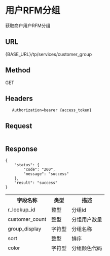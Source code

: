 # 用户RFM分组

 获取商户用户RFM分组

## URL
   {BASE_URL}/tp/services/customer_group

## Method
   GET

## Headers
```
   Authorization=bearer {access_token}
```

## Request
```
```
## Response
```
{
	"status": {
		"code": "200",
		"message": "success"
	},
	"result": "success"
}
```
<table data-tablesaw-sortable>
    <thead>
        <tr>
            <th data-tablesaw-sortable-col data-tablesaw-sortable-default-col>字段名称</th>
            <th data-tablesaw-sortable-col>类型</th>
            <th data-tablesaw-sortable-col>描述</th>
        </tr>
		<tr>
            <td>r_lookup_id</th>
            <td>整型</th>
            <td>分组id</th>
        </tr>
		<tr>
            <td>customer_count</th>
            <td>整型</th>
            <td>分组用户数量</th>
        </tr>
		<tr>
            <td>group_display</th>
            <td>字符型</th>
            <td>分组名称</th>
        </tr>
		<tr>
            <td>sort</th>
            <td>整型</th>
            <td>排序</th>
        </tr>
		<tr>
            <td>color</th>
            <td>字符型</th>
            <td>分组颜色代码</th>
        </tr>
    </thead>
<table>
